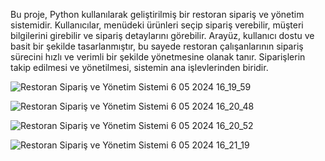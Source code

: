 Bu proje, Python kullanılarak geliştirilmiş bir restoran sipariş ve yönetim sistemidir. Kullanıcılar, menüdeki ürünleri seçip sipariş verebilir, müşteri bilgilerini girebilir ve sipariş detaylarını görebilir. Arayüz, kullanıcı dostu ve basit bir şekilde tasarlanmıştır, bu sayede restoran çalışanlarının sipariş sürecini hızlı ve verimli bir şekilde yönetmesine olanak tanır. Siparişlerin takip edilmesi ve yönetilmesi, sistemin ana işlevlerinden biridir.

![Restoran Sipariş ve Yönetim Sistemi 6 05 2024 16_19_59](https://github.com/YusufSural/SiparisSistemi-19/assets/84929731/ab781c0d-5047-4048-8897-e2f7a971490a)

![Restoran Sipariş ve Yönetim Sistemi 6 05 2024 16_20_48](https://github.com/YusufSural/SiparisSistemi-19/assets/84929731/2d3f7b29-d044-49be-b1aa-c6233ff46710)

![Restoran Sipariş ve Yönetim Sistemi 6 05 2024 16_20_52](https://github.com/YusufSural/SiparisSistemi-19/assets/84929731/3afa325c-e67b-4cd5-8341-d3e9eac19f60)

![Restoran Sipariş ve Yönetim Sistemi 6 05 2024 16_21_19](https://github.com/YusufSural/SiparisSistemi-19/assets/84929731/c82e5b10-df63-45b4-ad61-7fbb74e797a2)
